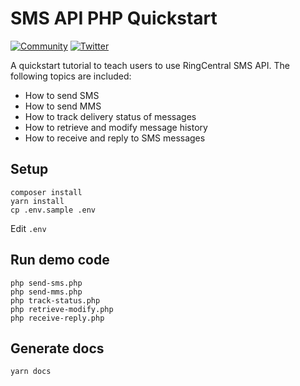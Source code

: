 # SMS API PHP Quickstart

[![Community][community-img]][community-url]
[![Twitter][twitter-img]][twitter-url]

 [community-img]: https://img.shields.io/badge/dynamic/json.svg?label=community&colorB=&suffix=%20users&query=$.approximate_people_count&uri=http%3A%2F%2Fapi.getsatisfaction.com%2Fcompanies%2F102909.json
 [community-url]: https://devcommunity.ringcentral.com/ringcentraldev
 [twitter-img]: https://img.shields.io/twitter/follow/ringcentraldevs.svg?style=social&label=follow
 [twitter-url]: https://twitter.com/RingCentralDevs

A quickstart tutorial to teach users to use RingCentral SMS API. The following topics are included:

- How to send SMS
- How to send MMS
- How to track delivery status of messages
- How to retrieve and modify message history
- How to receive and reply to SMS messages


## Setup

```
composer install
yarn install
cp .env.sample .env
```

Edit `.env`


## Run demo code

```
php send-sms.php
php send-mms.php
php track-status.php
php retrieve-modify.php
php receive-reply.php
```

## Generate docs

```
yarn docs
```
